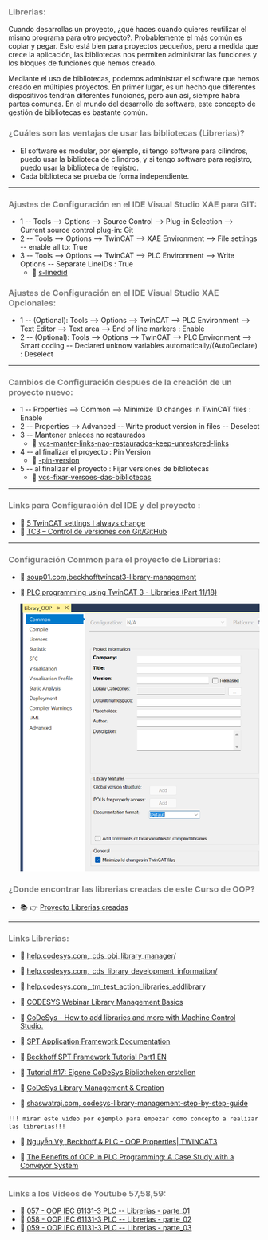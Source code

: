 ### <span style="color:grey"> Librerias:</span>
Cuando desarrollas un proyecto, ¿qué haces cuando quieres reutilizar el mismo programa para otro proyecto?. 
Probablemente el más común es copiar y pegar.
Esto está bien para proyectos pequeños, pero a medida que crece la aplicación, las bibliotecas nos permiten administrar las funciones y los bloques de funciones que hemos creado.

Mediante el uso de bibliotecas, podemos administrar el software que hemos creado en múltiples proyectos. En primer lugar, es un hecho que diferentes dispositivos tendrán diferentes funciones, pero aun así, siempre habrá partes comunes. 
En el mundo del desarrollo de software, este concepto de gestión de bibliotecas es bastante común.

### <span style="color:grey">¿Cuáles son las ventajas de usar las bibliotecas (Librerias)?</span>

- El software es modular, por ejemplo, si tengo software para cilindros, puedo usar la biblioteca de cilindros, y si tengo software para registro, puedo usar la biblioteca de registro.
- Cada biblioteca se prueba de forma independiente.
***
### <span style="color:grey">Ajustes de Configuración en el IDE Visual Studio XAE para GIT: </span>
- 1 -- Tools --> Options --> Source Control --> Plug-in Selection --> Current source control plug-in: Git
- 2 -- Tools --> Options --> TwinCAT --> XAE Environment --> File settings -- enable all to: True
- 3 -- Tools --> Options --> TwinCAT --> PLC Environment --> Write Options -- Separate LineIDs : True
    - 🔗 [s-linedid](https://automacaoweb.wordpress.com/2022/07/26/vcs-linedid/)
### <span style="color:grey">Ajustes de Configuración en el IDE Visual Studio XAE Opcionales: </span>
- 1 -- (Optional): Tools --> Options --> TwinCAT --> PLC Environment --> Text Editor --> Text area --> End of line markers : Enable
- 2 -- (Optional): Tools --> Options --> TwinCAT --> PLC Environment --> Smart coding -- Declared unknow variables automatically/(AutoDeclare) : Deselect
***
### <span style="color:grey">Cambios de Configuración despues de la creación de un proyecto nuevo: </span>
- 1 -- Properties --> Common --> Minimize ID changes in TwinCAT files : Enable
- 2 -- Properties --> Advanced -- Write product version in files -- Deselect
- 3 -- Mantener enlaces no restaurados
    - 🔗 [vcs-manter-links-nao-restaurados-keep-unrestored-links](https://automacaoweb.wordpress.com/2022/07/25/vcs-manter-links-nao-restaurados-keep-unrestored-links/)
- 4 -- al finalizar el proyecto : Pin Version
    - 🔗 [-pin-version](https://automacaoweb.wordpress.com/2022/07/25/vcs-pin-version/)
- 5 -- al finalizar el proyecto : Fijar versiones de bibliotecas
    - 🔗 [vcs-fixar-versoes-das-bibliotecas](https://automacaoweb.wordpress.com/2022/07/25/vcs-fixar-versoes-das-bibliotecas/)

***
### <span style="color:grey">Links para Configuración del IDE y del proyecto : </span>
- 🔗 [5 TwinCAT settings I always change](https://www.youtube.com/watch?v=KKpBtaYjfWo&t=5s)
- 🔗  [TC3 – Control de versiones con Git/GitHub](https://automacaoweb.wordpress.com/2022/07/25/tc3-controle-de-versao/)
***
### <span style="color:grey">Configuración Common para el proyecto de Librerias: </span>
- 🔗 [soup01.com,beckhofftwincat3-library-management](http://soup01.com/en/2023/05/11/beckhofftwincat3-library-management/)
- 🔗 [PLC programming using TwinCAT 3 - Libraries (Part 11/18)](https://www.youtube.com/watch?v=rWWPWuUYFbg)

    ![TwinCAT_Libraries_Common](./imagenes/TwinCAT_Libraries_Common.png)
### <span style="color:grey">¿Donde encontrar las librerias creadas de este Curso de OOP?</span>
- 📚 👉 [Proyecto Librerias creadas](https://github.com/runtimevic/OOP-IEC61131-3--Curso-Youtube/tree/master/Library)
***
### <span style="color:grey">Links Librerias:</span>

- 🔗 [help.codesys.com,_cds_obj_library_manager/](https://help.codesys.com/api-content/2/codesys/3.5.13.0/en/_cds_obj_library_manager/)
- 🔗 [help.codesys.com,_cds_library_development_information/](https://help.codesys.com/api-content/2/codesys/3.5.13.0/en/_cds_library_development_information/)
- 🔗 [help.codesys.com,_tm_test_action_libraries_addlibrary](https://help.codesys.com/webapp/_tm_test_action_libraries_addlibrary;product=codesys_test_manager;version=4.3.1.0)
- 🔗 [CODESYS Webinar Library Management Basics](https://www.youtube.com/watch?v=A4lQGWAUTgs)
- 🔗 [CoDeSys - How to add libraries and more with Machine Control Studio.](https://www.youtube.com/watch?v=8OGPvyo99p8&t=351s)
- 🔗 [SPT Application Framework Documentation](https://beckhoff-usa-community.github.io/SPT-Libraries/index.html)
- 🔗 [Beckhoff.SPT Framework Tutorial Part1.EN](https://www.youtube.com/watch?v=oK4KR1jhLEg)

- 🔗 [Tutorial #17: Eigene CoDeSys Bibliotheken erstellen](https://www.youtube.com/watch?v=vxOG8gydUwU)

- 🔗 [CoDeSys Library Management & Creation](https://www.youtube.com/watch?v=zjzT96DIIKQ)
- 🔗 [shaswatraj.com, codesys-library-management-step-by-step-guide](https://www.shaswatraj.com/post/codesys-library-management-step-by-step-guide)

```
!!! mirar este video por ejemplo para empezar como concepto a realizar las librerias!!!
```

- 🔗 [Nguyễn Vỹ, Beckhoff & PLC - OOP Properties| TWINCAT3](https://www.youtube.com/watch?v=0pJFQtXVPVY)

- 🔗 [The Benefits of OOP in PLC Programming: A Case Study with a Conveyor System](https://www.linkedin.com/pulse/benefits-oop-plc-programming-case-study-conveyor-system-zhou-gong%3FtrackingId=9ZY5A6ECss6Eb1w64xLmJQ%253D%253D/?trackingId=9ZY5A6ECss6Eb1w64xLmJQ%3D%3D)


***
### <span style="color:grey">Links a los Videos de Youtube 57,58,59:</span>
- 🔗 [057 - OOP IEC 61131-3 PLC -- Librerias - parte_01](https://youtu.be/Kox2D_l65CA)
- 🔗 [058 - OOP IEC 61131-3 PLC -- Librerias - parte_02]()
- 🔗 [059 - OOP IEC 61131-3 PLC -- Librerias - parte_03]()


